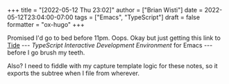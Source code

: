 +++
title = "[2022-05-12 Thu 23:02]"
author = ["Brian Wisti"]
date = 2022-05-12T23:04:00-07:00
tags = ["Emacs", "TypeScript"]
draft = false
formatter = "ox-hugo"
+++

Promised I'd go to bed before 11pm. Oops. Okay but just getting this link to [Tide](https://github.com/ananthakumaran/tide) --- _TypeScript Interactive Development Environment_ for Emacs --- before I go brush my teeth.

Also? I need to fiddle with my capture template logic for these notes, so it exports the subtree when I file from wherever.